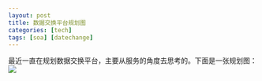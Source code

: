 ```yaml
---
layout: post
title: 数据交换平台规划图
categories: [tech]
tags: [soa] [datechange]
---
```


最近一直在规划数据交换平台，主要从服务的角度去思考的。下面是一张规划图：
![](http://p.blog.csdn.net/images/p_blog_csdn_net/cissyring/%E6%95%B0%E6%8D%AE%E4%BA%A4%E6%8D%A2%E5%B9%B3%E5%8F%B0%20(2).gif)
